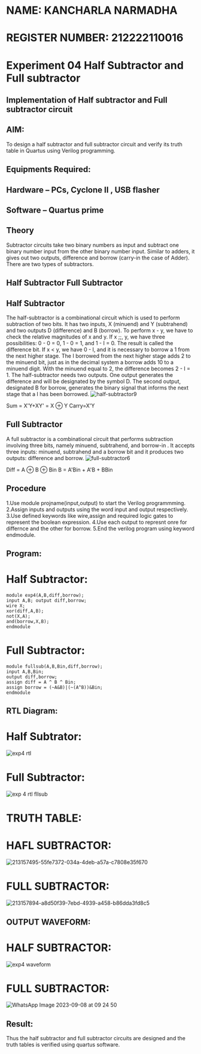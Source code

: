 # NAME: KANCHARLA NARMADHA
# REGISTER NUMBER: 212222110016

# Experiment 04 Half Subtractor and Full subtractor
## Implementation of Half subtractor and Full subtractor circuit
## AIM:
To design a half subtractor and full subtractor circuit and verify its truth table in Quartus using Verilog programming.

## Equipments Required:
## Hardware – PCs, Cyclone II , USB flasher
## Software – Quartus prime
## Theory
Subtractor circuits take two binary numbers as input and subtract one binary number input from the other binary number input. Similar to adders, it gives out two outputs, difference and borrow (carry-in the case of Adder). There are two types of subtractors.

## Half Subtractor Full Subtractor
## Half Subtractor
The half-subtractor is a combinational circuit which is used to perform subtraction of two bits. It has two inputs, X (minuend) and Y (subtrahend) and two outputs D (difference) and B (borrow). To perform x - y, we have to check the relative magnitudes of x and y. If x ;;, y, we have three possibilities: 0 - 0 = 0, 1 - 0 = 1, and 1 - I = 0. The result is called the difference bit. If x < y, we have 0 - I, and it is necessary to borrow a 1 from the next higher stage. The I borrowed from the next higher stage adds 2 to the minuend bit, just as in the decimal system a borrow adds 10 to a minuend digit. With the minuend equal to 2, the difference becomes 2 - I = 1. The half-subtractor needs two outputs. One output generates the difference and will be designated by the symbol D. The second output, designated B for borrow, generates the binary signal that informs the next stage that a I has been borrowed.
![half-subtractor9](https://user-images.githubusercontent.com/36288975/166112538-58c3bc7c-ee5d-4e6a-ac8d-8e8328efe27a.png)


Sum = X'Y+XY' = X ⊕ Y
Carry=X'Y

## Full Subtractor
A full subtractor is a combinational circuit that performs subtraction involving three bits, namely minuend, subtrahend, and borrow-in . It accepts three inputs: minuend, subtrahend and a borrow bit and it produces two outputs: difference and borrow. 
![full-subtractor6](https://user-images.githubusercontent.com/36288975/166112541-24c68359-3de8-4674-ae22-8272ffc385ed.png)


Diff = A ⊕ B ⊕ Bin B = A'Bin + A'B + BBin

## Procedure
1.Use module projname(input,output) to start the Verilog programmming.
2.Assign inputs and outputs using the word input and output respectively.
3.Use defined keywords like wire,assign and required logic gates to represent the boolean expression.
4.Use each output to represnt onre for differnce and the other for borrow.
5.End the verilog program using keyword endmodule.

## Program:
# Half Subtractor:
```
module exp4(A,B,diff,borrow);
input A,B; output diff,borrow;
wire X;
xor(diff,A,B);
not(X,A);
and(borrow,X,B);
endmodule
```
# Full Subtractor:
```
module fullsub(A,B,Bin,diff,borrow);
input A,B,Bin;
output diff,borrow;
assign diff = A ^ B ^ Bin;
assign borrow = (~A&B)|(~(A^B))&Bin;
endmodule
```

##  RTL Diagram:
# Half Subtrator:

![exp4 rtl](https://github.com/kancharlaNarmadha/Experiment--03-Half-Subtractor-and-Full-subtractor/assets/119559316/b5635804-bc30-42a3-af08-cdec435c822f)

# Full Subtractor:


![exp 4 rtl fllsub](https://github.com/kancharlaNarmadha/Experiment--03-Half-Subtractor-and-Full-subtractor/assets/119559316/e826b312-38c1-4059-887c-890f4325ec8c)

# TRUTH TABLE:
# HAFL SUBTRACTOR:
![213157495-55fe7372-034a-4deb-a57a-c7808e35f670](https://github.com/kancharlaNarmadha/Experiment--03-Half-Subtractor-and-Full-subtractor/assets/119559316/bb77e32f-1b5b-4118-a932-5ba12385502e)

# FULL SUBTRACTOR:

![213157894-a8d50f39-7ebd-4939-a458-b86dda3fd8c5](https://github.com/kancharlaNarmadha/Experiment--03-Half-Subtractor-and-Full-subtractor/assets/119559316/3d7abca0-e92d-493d-b7c7-736731a0418d)


## OUTPUT WAVEFORM:
# HALF SUBTRACTOR:
![exp4 waveform](https://github.com/kancharlaNarmadha/Experiment--03-Half-Subtractor-and-Full-subtractor/assets/119559316/5a12dd2f-d00e-457a-ac5e-9ca7a756735c)

# FULL SUBTRACTOR:

![WhatsApp Image 2023-09-08 at 09 24 50](https://github.com/kancharlaNarmadha/Experiment--03-Half-Subtractor-and-Full-subtractor/assets/119559316/fe558929-672c-467c-8894-33a06c62c5ac)



## Result:
Thus the half subtractor and full subtractor circuits are designed and the truth tables is verified using quartus software.
